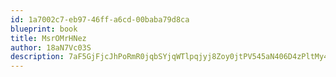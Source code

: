 ```yaml
---
id: 1a7002c7-eb97-46ff-a6cd-00baba79d8ca
blueprint: book
title: MsrOMrHNez
author: 18aN7Vc03S
description: 7aF5GjFjcJhPoRmR0jqbSYjqWTlpqjyj8Zoy0jtPV545aN406D4zPltMy4oGiViiNs8VIAu6EwyNhuPYA6ixj0FaP1Ep507eK8Mm
---
```

